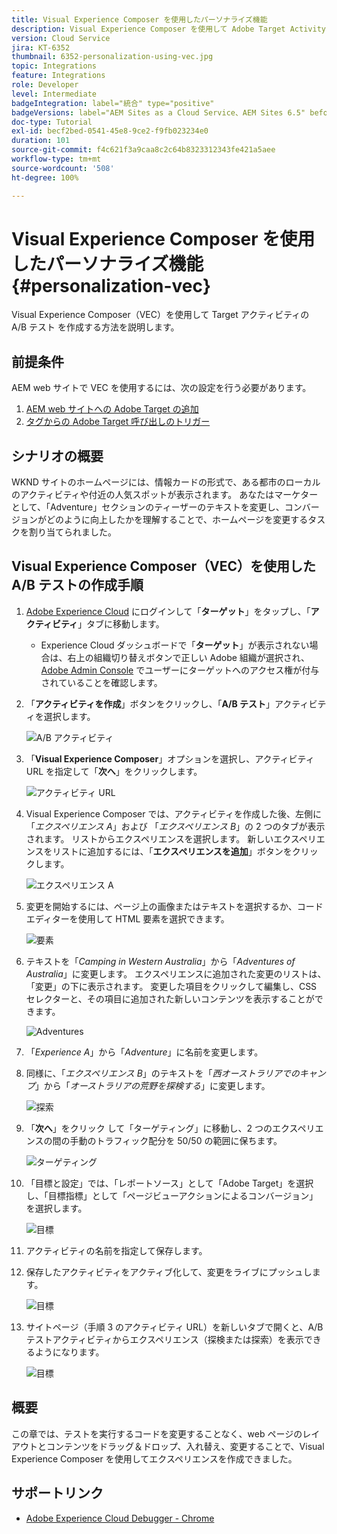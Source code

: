 ```yaml
---
title: Visual Experience Composer を使用したパーソナライズ機能
description: Visual Experience Composer を使用して Adobe Target Activity を作成する方法を説明します。
version: Cloud Service
jira: KT-6352
thumbnail: 6352-personalization-using-vec.jpg
topic: Integrations
feature: Integrations
role: Developer
level: Intermediate
badgeIntegration: label="統合" type="positive"
badgeVersions: label="AEM Sites as a Cloud Service、AEM Sites 6.5" before-title="false"
doc-type: Tutorial
exl-id: becf2bed-0541-45e8-9ce2-f9fb023234e0
duration: 101
source-git-commit: f4c621f3a9caa8c2c64b8323312343fe421a5aee
workflow-type: tm+mt
source-wordcount: '508'
ht-degree: 100%

---
```


# Visual Experience Composer を使用したパーソナライズ機能 {#personalization-vec}

Visual Experience Composer（VEC）を使用して Target アクティビティの A/B テスト を作成する方法を説明します。

## 前提条件

AEM web サイトで VEC を使用するには、次の設定を行う必要があります。

1. [AEM web サイトへの Adobe Target の追加](./add-target-launch-extension.md)
1. [タグからの Adobe Target 呼び出しのトリガー](./load-and-fire-target.md)

## シナリオの概要

WKND サイトのホームページには、情報カードの形式で、ある都市のローカルのアクティビティや付近の人気スポットが表示されます。 あなたはマーケターとして、「Adventure」セクションのティーザーのテキストを変更し、コンバージョンがどのように向上したかを理解することで、ホームページを変更するタスクを割り当てられました。

## Visual Experience Composer（VEC）を使用した A/B テストの作成手順

1. [Adobe Experience Cloud](https://experience.adobe.com/) にログインして「__ターゲット__」をタップし、「__アクティビティ__」タブに移動します。

   + Experience Cloud ダッシュボードで「__ターゲット__」が表示されない場合は、右上の組織切り替えボタンで正しい Adobe 組織が選択され、[Adobe Admin Console](https://adminconsole.adobe.com/) でユーザーにターゲットへのアクセス権が付与されていることを確認します。

1. 「**アクティビティを作成**」ボタンをクリックし、「**A/B テスト**」アクティビティを選択します。

   ![A/B アクティビティ](assets/ab-target-activity.png)

1. 「**Visual Experience Composer**」オプションを選択し、アクティビティ URL を指定して「**次へ**」をクリックします。

   ![アクティビティ URL](assets/ab-test-url.png)

1. Visual Experience Composer では、アクティビティを作成した後、左側に「*エクスペリエンス A*」および 「*エクスペリエンス B*」の 2 つのタブが表示されます。 リストからエクスペリエンスを選択します。 新しいエクスペリエンスをリストに追加するには、「**エクスペリエンスを追加**」ボタンをクリックします。

   ![エクスペリエンス A](assets/experience.png)

1. 変更を開始するには、ページ上の画像またはテキストを選択するか、コードエディターを使用して HTML 要素を選択できます。

   ![要素](assets/select-element.png)

1. テキストを「*Camping in Western Australia*」から「*Adventures of Australia*」に変更します。 エクスペリエンスに追加された変更のリストは、「変更」の下に表示されます。 変更した項目をクリックして編集し、CSS セレクターと、その項目に追加された新しいコンテンツを表示することができます。

   ![Adventures](assets/adventures.png)

1. 「*Experience A*」から「*Adventure*」に名前を変更します。
1. 同様に、「*エクスペリエンス B*」のテキストを「*西オーストラリアでのキャンプ*」から「*オーストラリアの荒野を探検する*」に変更します。

   ![探索](assets/explore.png)

1. 「**次へ**」をクリック して「ターゲティング」に移動し、2 つのエクスペリエンスの間の手動のトラフィック配分を 50/50 の範囲に保ちます。

   ![ターゲティング](assets/targeting.png)

1. 「目標と設定」では、「レポートソース」として「Adobe Target」を選択し、「目標指標」として「ページビューアクションによるコンバージョン」を選択します。

   ![目標](assets/goals.png)

1. アクティビティの名前を指定して保存します。
1. 保存したアクティビティをアクティブ化して、変更をライブにプッシュします。

   ![目標](assets/activate.png)

1. サイトページ（手順 3 のアクティビティ URL）を新しいタブで開くと、A/B テストアクティビティからエクスペリエンス（探検または探索）を表示できるようになります。

   ![目標](assets/publish.png)

## 概要

この章では、テストを実行するコードを変更することなく、web ページのレイアウトとコンテンツをドラッグ＆ドロップ、入れ替え、変更することで、Visual Experience Composer を使用してエクスペリエンスを作成できました。

## サポートリンク

+ [Adobe Experience Cloud Debugger - Chrome](https://chrome.google.com/webstore/detail/adobe-experience-platform/bfnnokhpnncpkdmbokanobigaccjkpob)
